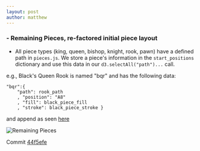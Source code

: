 ```yaml
---
layout: post
author: matthew
---
```

### - Remaining Pieces, re-factored initial piece layout
- All piece types (king, queen, bishop, knight, rook, pawn) have a defined path in `pieces.js`.  We store a piece's information in the `start_positions` dictionary and use this data in our `d3.selectAll("path")...` call.

e.g., Black's Queen Rook is named "bqr" and has the following data:


```
"bqr":{
	"path": rook_path
	, "position": "A8"
	, "fill": black_piece_fill
	, "stroke": black_piece_stroke }
```

and append as seen [here](https://github.com/matthewdhull/chess/blob/44f5efe90eef3ee326224ad0e1cd50baf7cd25d8/board.html#L171)

![Remaining Pieces]({{site.url}}/chess/images/remaining_pieces.png)

Commit [44f5efe](https://github.com/matthewdhull/chess/commit/44f5efe90eef3ee326224ad0e1cd50baf7cd25d8)